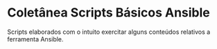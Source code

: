 # Coletânea Scripts Básicos Ansible


Scripts elaborados com o intuito exercitar alguns conteúdos relativos a ferramenta Ansible.

